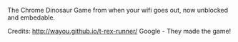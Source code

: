 The Chrome Dinosaur Game from when your wifi goes out, now unblocked and embedable.

Credits:
http://wayou.github.io/t-rex-runner/
Google - They made the game!

